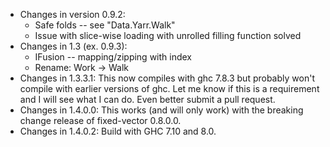 * Changes in version 0.9.2:
    * Safe folds -- see "Data.Yarr.Walk"
    * Issue with slice-wise loading with unrolled filling function solved
* Changes in 1.3 (ex. 0.9.3):
    * IFusion -- mapping/zipping with index
    * Rename: Work -> Walk
* Changes in 1.3.3.1: This now compiles with ghc 7.8.3 but probably
  won't compile with earlier versions of ghc. Let me know if this is a
  requirement and I will see what I can do. Even better submit a pull
  request.
* Changes in 1.4.0.0: This works (and will only work) with the
  breaking change release of fixed-vector 0.8.0.0.
* Changes in 1.4.0.2: Build with GHC 7.10 and 8.0.

